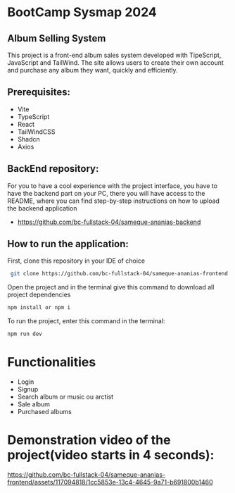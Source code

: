 # BootCamp Sysmap 2024
## Album Selling System
This project is a front-end album sales system developed with TipeScript, JavaScript and TailWind. The site allows users to create their own account and purchase any album they want, quickly and efficiently.

## Prerequisites:
- Vite
- TypeScript
- React
- TailWindCSS
- Shadcn
- Axios

## BackEnd repository:
For you to have a cool experience with the project interface, you have to have the backend part on your PC, there you will have access to the README, where you can find step-by-step instructions on how to upload the backend application
- https://github.com/bc-fullstack-04/sameque-ananias-backend

## How to run the application:
First, clone this repository in your IDE of choice
 ```bash
  git clone https://github.com/bc-fullstack-04/sameque-ananias-frontend
 ```
Open the project and in the terminal give this command to download all project dependencies
```bash
npm install or npm i
```
To run the project, enter this command in the terminal:
```bash
npm run dev
```
# Functionalities
- Login
- Signup
- Search album or music ou arctist
- Sale album
- Purchased albums
# Demonstration video of the project(video starts in 4 seconds):
https://github.com/bc-fullstack-04/sameque-ananias-frontend/assets/117094818/1cc5853e-13c4-4645-9a71-b691800b1460


